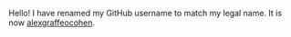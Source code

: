 Hello! I have renamed my GitHub username to match my legal name. It is now [alexgraffeocohen](https://github.com/alexgraffeocohen).

<!---
alexwilkinson/alexwilkinson is a ✨ special ✨ repository because its `README.md` (this file) appears on your GitHub profile.
You can click the Preview link to take a look at your changes.
--->
